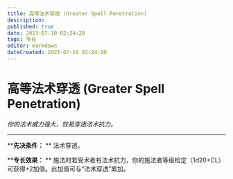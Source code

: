 ```yaml
---
title: 高等法术穿透 (Greater Spell Penetration)
description: 
published: true
date: 2023-07-10 02:24:20
tags: 专长
editor: markdown
dateCreated: 2023-07-10 02:24:20
---
```


# 高等法术穿透 (Greater Spell Penetration)

_你的法术威力强大，较易穿透法术抗力。_

---

****先决条件：** ** 法术穿透。

****专长效果：** ** 施法时若受术者有法术抗力，你的施法者等级检定（1d20+CL）可获得+2加值。此加值可与“法术穿透”累加。


